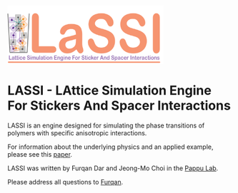 <img src="https://github.com/FurqanDar/LASSI_GIT/blob/master/docs/_imgs/LaSSI_Logo.png" alt="LaSSI" width="350"/>

LASSI - LAttice Simulation Engine For Stickers And Spacer Interactions
==========================================================================

LASSI is an engine designed for simulating the phase transitions
of polymers with specific anisotropic interactions.

For information about the underlying physics and an applied example, please see this 
[paper](https://doi.org/10.1371/journal.pcbi.1007028).

LASSI was written by Furqan Dar and Jeong-Mo Choi in the [Pappu Lab](http://pappulab.wustl.edu/).

Please address all questions to [Furqan](http://pappulab.wustl.edu/people.html#grads). 